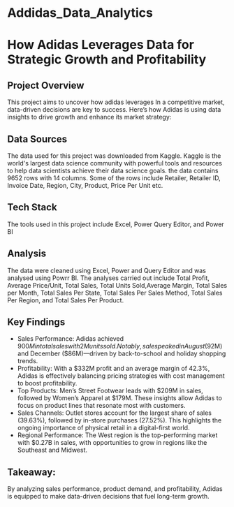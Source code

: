 # Addidas_Data_Analytics
# How Adidas Leverages Data for Strategic Growth and Profitability
## Project Overview
This project aims to uncover how adidas leverages In a competitive market, data-driven decisions are key to success. Here’s how Adidas is using data insights to drive growth and enhance its market strategy:
## Data Sources
The data used for this project was downloaded from Kaggle. Kaggle is the world's largest data science community with powerful tools and resources to help data scientists achieve their data science goals. the data contains 9652 rows with 14 columns. Some of the rows include Retailer, Retailer ID, Invoice Date, Region, City, Product, Price Per Unit etc. 
## Tech Stack
The tools used in this project include Excel, Power Query Editor, and Power BI
## Analysis
The data were cleaned using Excel, Power and Query Editor and was analysed using Powrr BI. The analyses carried out include Total Profit, Average Price/Unit, Total Sales, Total Units Sold,Average Margin, Total Sales per Month, Total Sales Per State, Total Sales Per Sales Method, Total Sales Per Region, and Total Sales Per Product. 

## Key Findings

-  Sales Performance:
 Adidas achieved $900M in total sales with 2M units sold. Notably, sales peaked in August ($92M) and December ($86M)—driven by back-to-school and holiday shopping trends.
- Profitability:
 With a $332M profit and an average margin of 42.3%, Adidas is effectively balancing pricing strategies with cost management to boost profitability.
- Top Products:
 Men’s Street Footwear leads with $209M in sales, followed by Women’s Apparel at $179M. These insights allow Adidas to focus on product lines that resonate most with customers.
- Sales Channels:
 Outlet stores account for the largest share of sales (39.63%), followed by in-store purchases (27.52%). This highlights the ongoing importance of physical retail in a digital-first world.
- Regional Performance:
 The West region is the top-performing market with $0.27B in sales, with opportunities to grow in regions like the Southeast and Midwest.
## Takeaway:
 By analyzing sales performance, product demand, and profitability, Adidas is equipped to make data-driven decisions that fuel long-term growth.
